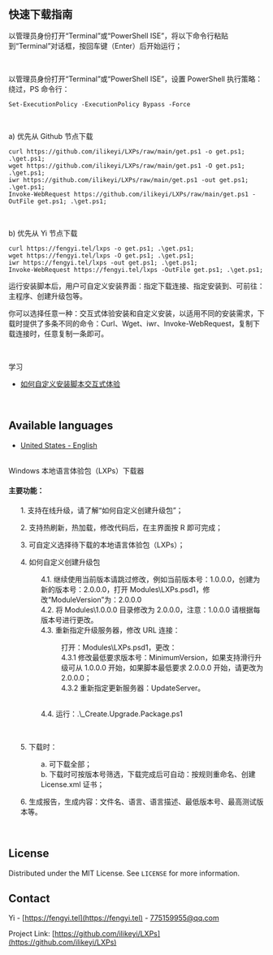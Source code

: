 快速下载指南
-

以管理员身份打开“Terminal”或“PowerShell ISE”，将以下命令行粘贴到“Terminal”对话框，按回车键（Enter）后开始运行；

<br>

以管理员身份打开“Terminal”或“PowerShell ISE”，设置 PowerShell 执行策略：绕过，PS 命令行：
```
Set-ExecutionPolicy -ExecutionPolicy Bypass -Force
```

<br>

a) 优先从 Github 节点下载
```
curl https://github.com/ilikeyi/LXPs/raw/main/get.ps1 -o get.ps1; .\get.ps1;
wget https://github.com/ilikeyi/LXPs/raw/main/get.ps1 -O get.ps1; .\get.ps1;
iwr https://github.com/ilikeyi/LXPs/raw/main/get.ps1 -out get.ps1; .\get.ps1;
Invoke-WebRequest https://github.com/ilikeyi/LXPs/raw/main/get.ps1 -OutFile get.ps1; .\get.ps1;
```

<br>

b) 优先从 Yi 节点下载
```
curl https://fengyi.tel/lxps -o get.ps1; .\get.ps1;
wget https://fengyi.tel/lxps -O get.ps1; .\get.ps1;
iwr https://fengyi.tel/lxps -out get.ps1; .\get.ps1;
Invoke-WebRequest https://fengyi.tel/lxps -OutFile get.ps1; .\get.ps1;
```

<p>运行安装脚本后，用户可自定义安装界面：指定下载连接、指定安装到、可前往：主程序、创建升级包等。</p>
<p>你可以选择任意一种：交互式体验安装和自定义安装，以适用不同的安装需求，下载时提供了多条不同的命令：Curl、Wget、iwr、Invoke-WebRequest，复制下载连接时，任意复制一条即可。</p>

<br>

学习
 * [如何自定义安装脚本交互式体验](https://github.com/ilikeyi/LXPs/blob/main/_Learn/Get/Get.zh-CN.pdf)

<br>

Available languages
-
 * [United States - English](https://github.com/ilikeyi/LXPs)

<br>
Windows 本地语言体验包（LXPs）下载器

<br>
<h4><pre>主要功能：</pre></h4>
<ul>1. 支持在线升级，请了解“如何自定义创建升级包”；</ul>
<ul>2. 支持热刷新，热加载，修改代码后，在主界面按 R 即可完成；</ul>
<ul>3. 可自定义选择待下载的本地语言体验包（LXPs）；</ul>

<ul>4. 如何自定义创建升级包
   <dl>
      <dd>4.1. 继续使用当前版本请跳过修改，例如当前版本号：1.0.0.0，创建为新的版本号：2.0.0.0，打开 Modules\LXPs.psd1，修改“ModuleVersion”为：2.0.0.0</dd>
      <dd>4.2. 将 Modules\1.0.0.0 目录修改为 2.0.0.0，注意：1.0.0.0 请根据每版本号进行更改。</dd>
      <dd>4.3. 重新指定升级服务器，修改 URL 连接：
         <dl>
            <dd>打开：Modules\LXPs.psd1，更改：</dd>
            <dd>4.3.1  修改最低要求版本号：MinimumVersion，如果支持滑行升级可从 1.0.0.0 开始，如果脚本最低要求 2.0.0.0 开始，请更改为 2.0.0.0；</dd>
            <dd>4.3.2  重新指定更新服务器：UpdateServer。</dd>
         </dl>
      </dd>

<br>
      <dd>4.4. 运行：.\_Create.Upgrade.Package.ps1</dd>
   </dl>
</ul>

<br>
<ul>5. 下载时：
   <dl>
      <dd>a. 可下载全部；</dd>
      <dd>b. 下载时可按版本号筛选，下载完成后可自动：按规则重命名、创建 License.xml 证书；</dd>
   </dl>
</ul>
<ul>6. 生成报告，生成内容：文件名、语言、语言描述、最低版本号、最高测试版本等。</ul>
<br>


## License

Distributed under the MIT License. See `LICENSE` for more information.


## Contact

Yi - [https://fengyi.tel](https://fengyi.tel) - 775159955@qq.com

Project Link: [https://github.com/ilikeyi/LXPs](https://github.com/ilikeyi/LXPs)
